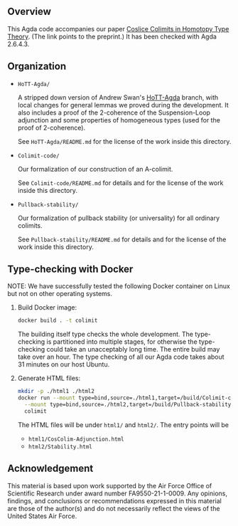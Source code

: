 ## Overview

  This Agda code accompanies our paper [Coslice Colimits in Homotopy Type Theory](https://phart3.github.io/colimits-paper.pdf).
  (The link points to the preprint.) It has been checked with Agda 2.6.4.3.

## Organization

- `HoTT-Agda/`

  A stripped down version of Andrew Swan's [HoTT-Agda](https://github.com/awswan/HoTT-Agda/tree/agda-2.6.1-compatible) branch,
  with local changes for general lemmas we proved during the development. It also includes a proof of the 2-coherence of
  the Suspension-Loop adjunction and some properties of homogeneous types (used for the proof of 2-coherence).

  See `HoTT-Agda/README.md` for the license of the work inside this directory.

- `Colimit-code/`

  Our formalization of our construction of an A-colimit.

  See `Colimit-code/README.md` for details and for the
  license of the work inside this directory.

- `Pullback-stability/`

  Our formalization of pullback stability (or universality)
  for all ordinary colimits.

  See `Pullback-stability/README.md`
  for details and for the license of the work inside this
  directory.

## Type-checking with Docker

NOTE: We have successfully tested the following Docker container on Linux but not on other operating systems.

1. Build Docker image:

   ```bash
   docker build . -t colimit
   ```

   The building itself type checks the whole development. The type-checking
   is partitioned into multiple stages, for otherwise the type-checking
   could take an unacceptably long time. The entire build may take over an hour.
   The type checking of all our Agda code takes about 31 minutes on our host Ubuntu.

2. Generate HTML files:

   ```bash
   mkdir -p ./html1 ./html2
   docker run --mount type=bind,source=./html1,target=/build/Colimit-code/html \
     --mount type=bind,source=./html2,target=/build/Pullback-stability/html \
     colimit
   ```

   The HTML files will be under `html1/` and `html2/`.
   The entry points will be
   - `html1/CosColim-Adjunction.html`
   - `html2/Stability.html`

## Acknowledgement

  This material is based upon work supported by the Air Force Office of Scientific Research under award number FA9550-21-1-0009.
  Any opinions, findings, and conclusions or recommendations expressed in this material are those of the author(s) and do not
  necessarily reflect the views of the United States Air Force.
  